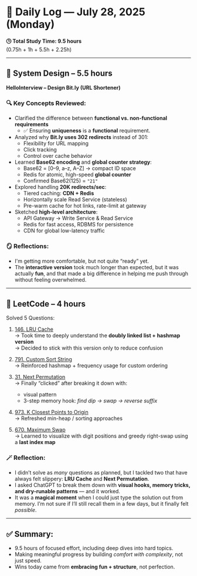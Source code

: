 # 📅 Daily Log — July 28, 2025 (Monday)

**🕒 Total Study Time: 9.5 hours**  
(0.75h + 1h + 5.5h + 2.25h)

---

## 📐 System Design – 5.5 hours  
**HelloInterview – Design Bit.ly (URL Shortener)**

### 🔍 Key Concepts Reviewed:
- Clarified the difference between **functional vs. non-functional requirements**
  - ✅ Ensuring **uniqueness** is a **functional** requirement.
- Analyzed why **Bit.ly uses 302 redirects** instead of 301:
  - Flexibility for URL mapping
  - Click tracking
  - Control over cache behavior
- Learned **Base62 encoding** and **global counter strategy**:
  - Base62 = [0–9, a–z, A–Z] → compact ID space
  - Redis for atomic, high-speed **global counter**
  - Confirmed Base62(125) = `"21"`
- Explored handling **20K redirects/sec**:
  - Tiered caching: **CDN + Redis**
  - Horizontally scale Read Service (stateless)
  - Pre-warm cache for hot links, rate-limit at gateway
- Sketched **high-level architecture**:
  - API Gateway → Write Service & Read Service
  - Redis for fast access, RDBMS for persistence
  - CDN for global low-latency traffic

### 🪞 Reflections:
- I'm getting more comfortable, but not quite “ready” yet.
- The **interactive version** took much longer than expected, but it was actually **fun**, and that made a big difference in helping me push through without feeling overwhelmed.

---

## 🧠 LeetCode – 4 hours  
Solved 5 Questions:

1. [146. LRU Cache](https://leetcode.com/problems/lru-cache/)  
   → Took time to deeply understand the **doubly linked list + hashmap version**  
   → Decided to stick with this version only to reduce confusion

2. [791. Custom Sort String](https://leetcode.com/problems/custom-sort-string/)  
   → Reinforced hashmap + frequency usage for custom ordering

3. [31. Next Permutation](https://leetcode.com/problems/next-permutation/)  
   → Finally “clicked” after breaking it down with:
   - visual pattern
   - 3-step memory hook: *find dip → swap → reverse suffix*

4. [973. K Closest Points to Origin](https://leetcode.com/problems/k-closest-points-to-origin/)  
   → Refreshed min-heap / sorting approaches

5. [670. Maximum Swap](https://leetcode.com/problems/maximum-swap/)  
   → Learned to visualize with digit positions and greedy right-swap using a **last index map**

### 🪄 Reflection:
- I didn’t solve as *many* questions as planned, but I tackled two that have always felt slippery: **LRU Cache** and **Next Permutation**.
- I asked ChatGPT to break them down with **visual hooks, memory tricks, and dry-runable patterns** — and it worked.
- It was a **magical moment** when I could just type the solution out from memory. I’m not sure if I’ll still recall them in a few days, but it finally felt *possible*.

---

## ✅ Summary:
- 9.5 hours of focused effort, including deep dives into hard topics.
- Making meaningful progress by building *comfort with complexity*, not just speed.
- Wins today came from **embracing fun + structure**, not perfection.